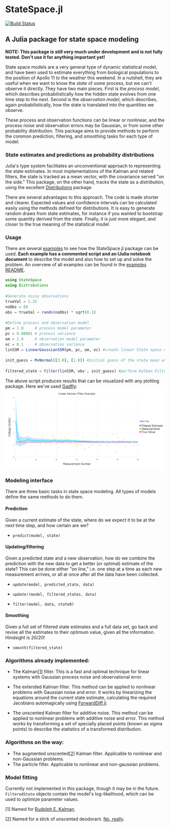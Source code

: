 StateSpace.jl
=============

[![Build Status](https://travis-ci.org/ElOceanografo/StateSpace.jl.svg?branch=master)](https://travis-ci.org/ElOceanografo/StateSpace.jl)

A Julia package for state space modeling
----------------------------------------

**NOTE: This package is still very much under development and is not fully tested. Don't use it for anything important yet!**

State space models are a very general type of dynamic statistical model, and have been used to estimate everything from biological populations to the position of Apollo 11 to the weather this weekend. In a nutshell, they are useful when we want to know the *state* of some process, but we can't observe it directly. They have two main pieces. First is the *process model*, which describes probabilistically how the hidden state evolves from one time step to the next. Second is the *observation model*, which describes, again probabilistically, how the state is translated into the quantities we observe.

These process and observation functions can be linear or nonlinear, and the process noise and observation errors may be Gaussian, or from some other probability distribution. This package aims to provide methods to perform the common prediction, filtering, and smoothing tasks for each type of model.

### State estimates and predictions as probability distributions

Julia's type system facilitates an unconventional approach to representing the state estimates. In most implementations of the Kalman and related filters, the state is tracked as a mean vector, with the covariance served "on the side." This package, on the other hand, tracks the state as a *distribution*, using the excellent [Distributions](https://github.com/JuliaStats/Distributions.jl) package.

There are several advantages to this approach. The code is made shorter and clearer. Expected values and confidence intervals can be calculated easily using the methods defined for distributions. It is easy to generate random draws from state estimates, for instance if you wanted to bootstrap some quantity derived from the state. Finally, it is just more elegant, and closer to the true meaning of the statistical model.

### Usage

There are several [examples](https://github.com/JonnyCBB/StateSpace.jl/tree/master/examples) to see how the StateSpace.jl package can be used. **Each example has a commented script and an IJulia notebook document** to describe the model and also how to set up and solve the problem. An overview of all examples can be found in the [examples README](https://github.com/JonnyCBB/StateSpace.jl/blob/master/examples/README_examples.md).
```julia
using StateSpace
using Distributions

#Generate noisy observations
trueVal = 1.25
noObs = 60
obs = trueVal + randn(noObs) * sqrt(0.1)

#Define process and observation model
pm = 1.0     # process model parameter
pc = 0.00001 # process variance
om = 1.0     # observation model parameter
oc = 0.1     # observation variance
linSSM = LinearGaussianSSM(pm, pc, om, oc) #create linear State space model object

init_guess = MvNormal([3.0], [1.0]) #initial guess of the state mean and variance.

filtered_state = filter(linSSM, obs', init_guess) #perform Kalman Filter algorithm
```
The above script produces results that can be visualized with any plotting package. Here we've used [Gadfly](http://gadflyjl.org/): ![LKF filter](examples/figures/LKF_filtered_plot.png)


### Modeling interface

There are three basic tasks in state space modeling. All types of models define the same methods to do them.

#### Prediction

Given a current estimate of the state, where do we expect it to be at the next time step, and how certain are we?

-	`predict(model, state)`

#### Updating/filtering

Given a predicted state and a new observation, how do we combine the prediction with the new data to get a better (or optimal) estimate of the state? This can be done either "on line," i.e. one step at a time as each new measurement arrives, or all at once after all the data have been collected.

-	`update(model, predicted_state, data)`

-	`update!(model, filtered_states, data)`

-	`filter(model, data, state0)`

#### Smoothing

Given a full set of filtered state estimates and a full data set, go back and revise all the estimates to their optimum value, given all the information. Hindsight is 20/20!

-	`smooth(filtered_state)`

### Algorithms already implemented:

-	The Kalman[[1]](1) filter. This is a fast and optimal technique for linear systems with Gaussian process noise and observational error.

-	The extended Kalman filter. This method can be applied to nonlinear problems with Gaussian noise and error. It works by linearizing the equations around the current state estimate, calculating the required Jacobians automagically using [ForwardDiff.jl](https://github.com/JuliaDiff/ForwardDiff.jl).

- The unscented Kalman filter for additive noise. This method can be applied to nonlinear problems with additive noise and error. This method works by transforming a set of specially placed points (known as sigma points) to describe the statistics of a transformed distribution. 

### Algorithms on the way:

-	The augmented unscented[[2]](2) Kalman filter. Applicable to nonlinear and non-Gaussian problems.
-	The particle filter. Applicable to nonlinear and non-gaussian problems.

### Model fitting

Currently not implemented in this package, though it may be in the future. `FilteredState` objects contain the model's log-likelihood, which can be used to optimize parameter values.

[1] Named for [Rudolph E. Kalman](http://en.wikipedia.org/wiki/Rudolf_E._K%C3%A1lm%C3%A1n).

[2] Named for a stick of unscented deodorant. [No, really](http://www.ieeeghn.org/wiki/index.php/First-Hand:The_Unscented_Transform#What.E2.80.99s_with_the_Name_.E2.80.9CUnscented.E2.80.9D.3F).
